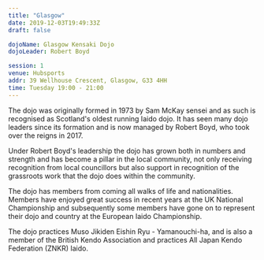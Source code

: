 ```yaml
---
title: "Glasgow"
date: 2019-12-03T19:49:33Z
draft: false

dojoName: Glasgow Kensaki Dojo
dojoLeader: Robert Boyd

session: 1
venue: Hubsports
addr: 39 Wellhouse Crescent, Glasgow, G33 4HH
time: Tuesday 19:00 - 21:00
---
```


The dojo was originally formed in 1973 by Sam McKay sensei and as such is recognised as Scotland's oldest running Iaido dojo. It has seen many dojo leaders since its formation and is now managed by Robert Boyd, who took over the reigns in 2017.

Under Robert Boyd's leadership the dojo has grown both in numbers and strength and has become a pillar in
the local community, not only receiving recognition from local councillors but also support in recognition of the grassroots work that the dojo does within the community.

The dojo has members from coming all walks of life and nationalities. Members have enjoyed great success in
recent years at the UK National Championship and subsequently some members have gone on to represent their dojo and country at the European Iaido Championship.

The dojo practices Muso Jikiden Eishin Ryu - Yamanouchi-ha, and is also a member of the British Kendo Association and practices All Japan Kendo Federation (ZNKR) Iaido.
